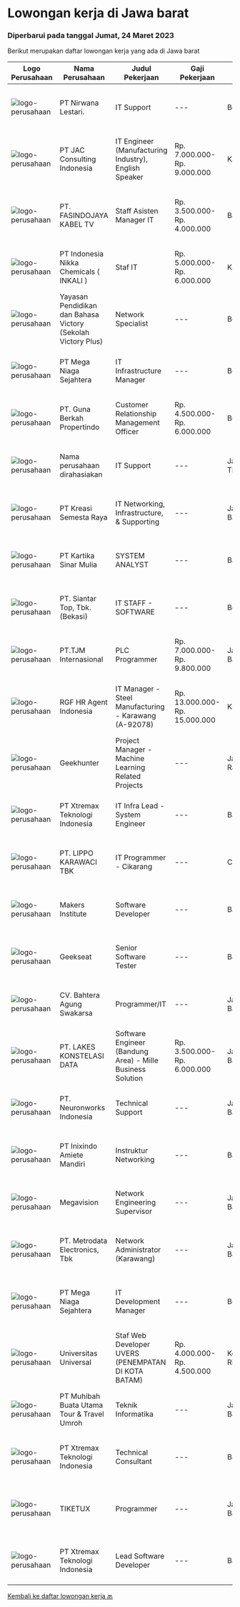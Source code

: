 
  # Lowongan kerja di Jawa barat

  ### Diperbarui pada tanggal Jumat, 24 Maret 2023

  Berikut merupakan daftar lowongan kerja yang ada di Jawa barat

  |Logo Perusahaan | Nama Perusahaan | Judul Pekerjaan | Gaji Pekerjaan | Lokasi | Deskripsi | Tanggal diunggah | Pranala |
  | -------------- | --------------- | --------------- | --------- | --------- | -------------- | ------- | ----------- |
  |![logo-perusahaan](https://image-service-cdn.seek.com.au/513e62cffca9507ad7141bf4a9ddfd9e0945a55b/ee4dce1061f3f616224767ad58cb2fc751b8d2dc)|PT Nirwana Lestari.|IT Support|---|Bekasi|Installing and configuring computer hardware, software, systems, networks, printers, and scanners Monitoring and maintaining computer systems and...|Kamis, 23 Maret 2023|https://www.jobstreet.co.id/id/job/it-support-4271532?token=0~7e6b39af-29df-4c74-81f5-c6f853d532f9&sectionRank=1&jobId=jobstreet-id-job-4271532|
|![logo-perusahaan](https://image-service-cdn.seek.com.au/50fedf91f7fd688dcd9995a9d57073ea96a5a8cf/ee4dce1061f3f616224767ad58cb2fc751b8d2dc)|PT JAC Consulting Indonesia|IT Engineer (Manufacturing Industry), English Speaker|Rp. 7.000.000-Rp. 9.000.000|Karawang|IT ENGINEER1.Qualifications for Consideration:  • Having experience at least 3 years service  • Graduated from any major /relevant field  • Having...|Kamis, 23 Maret 2023|https://www.jobstreet.co.id/id/job/it-engineer-manufacturing-industry-english-speaker-4271609?token=0~7e6b39af-29df-4c74-81f5-c6f853d532f9&sectionRank=2&jobId=jobstreet-id-job-4271609|
|![logo-perusahaan](https://i.ibb.co/sqvTCh9/112815900-stock-vector-no-image-available-icon-flat-vector.webp)|PT. FASINDOJAYA KABEL TV|Staff Asisten Manager IT|Rp. 3.500.000-Rp. 4.000.000|Bandung|-Mengelola, koordinasi dan monitoring pekerjaan Staf- Melakukan kerjasama dalam 1 divisi maupun dengan divisi lainBerpengalaman menjadi supervisor /...|Selasa, 21 Maret 2023|https://www.jobstreet.co.id/id/job/staff-asisten-manager-it-4270583?token=0~7e6b39af-29df-4c74-81f5-c6f853d532f9&sectionRank=3&jobId=jobstreet-id-job-4270583|
|![logo-perusahaan](https://image-service-cdn.seek.com.au/9bb1f00bf5a90bb71f706c2ef2578a6268756ec5/ee4dce1061f3f616224767ad58cb2fc751b8d2dc)|PT Indonesia Nikka Chemicals ( INKALI )|Staf IT|Rp. 5.000.000-Rp. 6.000.000|Karawang|Pekerjaan: Mengecek kondisi hardware dan jaringan secara rutin. Melakukan troubleshooting dan memperbaiki kerusakan ringan pada hardware dan jaringan....|Senin, 20 Maret 2023|https://www.jobstreet.co.id/id/job/staf-it-4268114?token=0~7e6b39af-29df-4c74-81f5-c6f853d532f9&sectionRank=4&jobId=jobstreet-id-job-4268114|
|![logo-perusahaan](https://image-service-cdn.seek.com.au/9772f2e768a283c2d9da96478ac386f137c2f491/ee4dce1061f3f616224767ad58cb2fc751b8d2dc)|Yayasan Pendidikan dan Bahasa Victory (Sekolah Victory Plus)|Network Specialist|---|Bekasi|The Network Specialist will: Oversee the efficient and effective operation and planning of ICT infrastructure across the school site while providing...|Rabu, 22 Maret 2023|https://www.jobstreet.co.id/id/job/network-specialist-4260064?token=0~7e6b39af-29df-4c74-81f5-c6f853d532f9&sectionRank=5&jobId=jobstreet-id-job-4260064|
|![logo-perusahaan](https://image-service-cdn.seek.com.au/b1f2f4ba11079a6e02e0d94da6749ea2dd743bf4/ee4dce1061f3f616224767ad58cb2fc751b8d2dc)|PT Mega Niaga Sejahtera|IT Infrastructure Manager|---|Bogor|Candidate must have a minimum of Diploma from a reputable university majoring in Computer, Information System or Informatics Engineering with minimum...|Senin, 20 Maret 2023|https://www.jobstreet.co.id/id/job/it-infrastructure-manager-4268156?token=0~7e6b39af-29df-4c74-81f5-c6f853d532f9&sectionRank=6&jobId=jobstreet-id-job-4268156|
|![logo-perusahaan](https://image-service-cdn.seek.com.au/fa4d5a0297ebd95204544a69ddd9a6427cf9d254/ee4dce1061f3f616224767ad58cb2fc751b8d2dc)|PT. Guna Berkah Propertindo|Customer Relationship Management Officer|Rp. 4.500.000-Rp. 6.000.000|Bekasi|Mengumpulkan, mengelola dan menganalisis data informasi pelanggan dan proses upsell untuk meningkatkan retensi pelanggan Membuat dan menganalisis...|Rabu, 22 Maret 2023|https://www.jobstreet.co.id/id/job/customer-relationship-management-officer-4270963?token=0~7e6b39af-29df-4c74-81f5-c6f853d532f9&sectionRank=7&jobId=jobstreet-id-job-4270963|
|![logo-perusahaan](https://i.ibb.co/sqvTCh9/112815900-stock-vector-no-image-available-icon-flat-vector.webp)|Nama perusahaan dirahasiakan|IT Support|---|Jawa Timur|Usia maksimal 35 tahun Pendidikan minimal S1 segala jurusan Minimal memiliki 1 tahun pengalaman kerja di bidang yang sama  Mempunyai pengetahuan dan...|Senin, 20 Maret 2023|https://www.jobstreet.co.id/id/job/it-support-4268311?token=0~7e6b39af-29df-4c74-81f5-c6f853d532f9&sectionRank=8&jobId=jobstreet-id-job-4268311|
|![logo-perusahaan](https://image-service-cdn.seek.com.au/10ec7d15db5972b4798a9d91f5bcd29713bcaf6a/ee4dce1061f3f616224767ad58cb2fc751b8d2dc)|PT Kreasi Semesta Raya|IT Networking, Infrastructure, & Supporting|---|Jawa Barat|Kualifikasi Pengalaman dengan mikrotik Pengalaman dengan firewall Pengelaman dengan trouble shooting komputer, printer, finger print, &amp; CCVTV...|Senin, 20 Maret 2023|https://www.jobstreet.co.id/id/job/it-networking-infrastructure-supporting-4268834?token=0~7e6b39af-29df-4c74-81f5-c6f853d532f9&sectionRank=9&jobId=jobstreet-id-job-4268834|
|![logo-perusahaan](https://image-service-cdn.seek.com.au/1c8e94961d30d4f36297c7a5f31e90c4a816b413/ee4dce1061f3f616224767ad58cb2fc751b8d2dc)|PT Kartika Sinar Mulia|SYSTEM ANALYST|---|Bandung|System AnalystDeskripsi Pekerjaan : Menerjemahkan keinginan user menjadi rancangan sistem Menganalisa seluruh kemungkinan yang dapat terjadi pada...|Jumat, 24 Maret 2023|https://www.jobstreet.co.id/id/job/system-analyst-4272584?token=0~7e6b39af-29df-4c74-81f5-c6f853d532f9&sectionRank=10&jobId=jobstreet-id-job-4272584|
|![logo-perusahaan](https://image-service-cdn.seek.com.au/13f7ce6aa3db3cfa2445b1b2f8119fb16ee64f28/ee4dce1061f3f616224767ad58cb2fc751b8d2dc)|PT. Siantar Top, Tbk. (Bekasi)|IT STAFF - SOFTWARE|---|Bekasi|Kualifikasi: Min. D3 / S1 Teknik Informatika, Teknologi Informasi, atau Ilmu Komputer. Usia 22 - 30 th. Memiliki pengalaman min. 1 tahun di bidang. IT...|Senin, 20 Maret 2023|https://www.jobstreet.co.id/id/job/it-staff-software-4268559?token=0~7e6b39af-29df-4c74-81f5-c6f853d532f9&sectionRank=11&jobId=jobstreet-id-job-4268559|
|![logo-perusahaan](https://image-service-cdn.seek.com.au/3e8798728617f5689993fd4a118f7a0207d88af5/ee4dce1061f3f616224767ad58cb2fc751b8d2dc)|PT.TJM Internasional|PLC Programmer|Rp. 7.000.000-Rp. 9.800.000|Jawa Barat|The role of the PLC Programmer is to provide concepts, design, development, debugging, and support on Programmable Logic Controller operated equipment...|Kamis, 23 Maret 2023|https://www.jobstreet.co.id/id/job/plc-programmer-10575342/origin/sg?token=0~7e6b39af-29df-4c74-81f5-c6f853d532f9&sectionRank=12&jobId=jobstreet-sg-job-10575342|
|![logo-perusahaan](https://image-service-cdn.seek.com.au/d5868152525c083dcbedb1aa22a408e592bdf7d2/ee4dce1061f3f616224767ad58cb2fc751b8d2dc)|RGF HR Agent Indonesia|IT Manager - Steel Manufacturing - Karawang (A-92078)|Rp. 13.000.000-Rp. 15.000.000|Karawang|About The Company: The working venue is in Karawang. Our client is an Steel Manufacturing company. Currently, they are looking for IT Manager. Job...|Senin, 20 Maret 2023|https://www.jobstreet.co.id/id/job/it-manager-steel-manufacturing-karawang-a-92078-4267895?token=0~7e6b39af-29df-4c74-81f5-c6f853d532f9&sectionRank=13&jobId=jobstreet-id-job-4267895|
|![logo-perusahaan](https://image-service-cdn.seek.com.au/9b1ac08312d45d7e6f0965d6cfa215d52017a644/ee4dce1061f3f616224767ad58cb2fc751b8d2dc)|Geekhunter|Project Manager - Machine Learning Related Projects|---|Jakarta Raya|Job Description Determine and define project scope and objectives Predict resources needed to reach objectives and manage resources in an effective...|Kamis, 23 Maret 2023|https://www.jobstreet.co.id/id/job/project-manager-machine-learning-related-projects-4271550?token=0~7e6b39af-29df-4c74-81f5-c6f853d532f9&sectionRank=14&jobId=jobstreet-id-job-4271550|
|![logo-perusahaan](https://image-service-cdn.seek.com.au/ce74a79d8ea261e54cdae65dc8035221535675cf/ee4dce1061f3f616224767ad58cb2fc751b8d2dc)|PT Xtremax Teknologi Indonesia|IT Infra Lead - System Engineer|---|Bandung|This position is suitable for those who yearn to thrive and enjoy analyzing and solving complex problems. If you get that warm, fuzzy feeling in your...|Kamis, 23 Maret 2023|https://www.jobstreet.co.id/id/job/it-infra-lead-system-engineer-4254497?token=0~7e6b39af-29df-4c74-81f5-c6f853d532f9&sectionRank=15&jobId=jobstreet-id-job-4254497|
|![logo-perusahaan](https://image-service-cdn.seek.com.au/36d1f72dfe2eaecadca52d4fcd4d598e74393d61/ee4dce1061f3f616224767ad58cb2fc751b8d2dc)|PT. LIPPO KARAWACI TBK|IT Programmer - Cikarang|---|Cikarang|JOB DESCRIPTION: Design, develop, maintain, test, and analyze the software programs, applications, and reports. Researching, designing, and...|Selasa, 21 Maret 2023|https://www.jobstreet.co.id/id/job/it-programmer-cikarang-4269975?token=0~7e6b39af-29df-4c74-81f5-c6f853d532f9&sectionRank=16&jobId=jobstreet-id-job-4269975|
|![logo-perusahaan](https://image-service-cdn.seek.com.au/7d0b873fe18c8ab47d7f2e04f7f4400e980469a5/ee4dce1061f3f616224767ad58cb2fc751b8d2dc)|Makers Institute|Software Developer|---|Bandung|LOWONGAN KERJAuntuk LULUSAN BARU (D3/S1) Semua Jurusan StudiKlien dan Perusahaan kami, dalam bidang teknologi informasi - perangkat lunak yang sedang...|Kamis, 23 Maret 2023|https://www.jobstreet.co.id/id/job/software-developer-4252507?token=0~7e6b39af-29df-4c74-81f5-c6f853d532f9&sectionRank=17&jobId=jobstreet-id-job-4252507|
|![logo-perusahaan](https://image-service-cdn.seek.com.au/961432dbd4f6f598e568bbe95a11411dce0703c4/ee4dce1061f3f616224767ad58cb2fc751b8d2dc)|Geekseat|Senior Software Tester|---|Bali|We are currently looking for an experienced Senior Software Tester to join our Awesome Engineering Team at our offices in Bali or Bandung.   Job...|Jumat, 24 Maret 2023|https://www.jobstreet.co.id/id/job/senior-software-tester-4272537?token=0~7e6b39af-29df-4c74-81f5-c6f853d532f9&sectionRank=18&jobId=jobstreet-id-job-4272537|
|![logo-perusahaan](https://i.ibb.co/sqvTCh9/112815900-stock-vector-no-image-available-icon-flat-vector.webp)|CV. Bahtera Agung Swakarsa|Programmer/IT|---|Jawa Barat|Programmer / ITKualifikasi : Minimal Pendidikan SMA/SMK/D3 semua Jurusan Berpenampilan Rapi  Jujur, Disiplin, Bertanggung jawab dan Pekerja keras ...|Kamis, 23 Maret 2023|https://www.jobstreet.co.id/id/job/programmer-it-1035175711?token=0~7e6b39af-29df-4c74-81f5-c6f853d532f9&sectionRank=19&jobId=jobstreet-id-job-1035175711|
|![logo-perusahaan](https://image-service-cdn.seek.com.au/4829db0f9bf08d1c4effee30ec9df202b8962f73/ee4dce1061f3f616224767ad58cb2fc751b8d2dc)|PT. LAKES KONSTELASI DATA|Software Engineer (Bandung Area) - Mille Business Solution|Rp. 3.500.000-Rp. 6.000.000|Jawa Barat|PT Lakes Konstelasi Data (Lakes) is a software company focusing on empowering businesses to participate and thrive in the modern landscape of the...|Kamis, 23 Maret 2023|https://www.jobstreet.co.id/id/job/software-engineer-bandung-area-mille-business-solution-4261973?token=0~7e6b39af-29df-4c74-81f5-c6f853d532f9&sectionRank=20&jobId=jobstreet-id-job-4261973|
|![logo-perusahaan](https://i.ibb.co/sqvTCh9/112815900-stock-vector-no-image-available-icon-flat-vector.webp)|PT. Neuronworks Indonesia|Technical Support|---|Jawa Barat|Domicile/Assigned on Jakarta  Required for SMK/D3 Information System  Already accuctomated about PHP Programming  Proficient in MySQL Database...|Kamis, 23 Maret 2023|https://www.jobstreet.co.id/id/job/technical-support-1034971947?token=0~7e6b39af-29df-4c74-81f5-c6f853d532f9&sectionRank=21&jobId=jobstreet-id-job-1034971947|
|![logo-perusahaan](https://image-service-cdn.seek.com.au/b3e7cdca16f6301a9f59b196b7b0b4f1b5db9956/ee4dce1061f3f616224767ad58cb2fc751b8d2dc)|PT Inixindo Amiete Mandiri|Instruktur Networking|---|Bandung|Memberikan pelatihan sesuai dengan kebutuhan klien.Kualifikasi: S1 Jurusan Teknik Informatika/ Management Informatika/ Ilmu Komputer/ Teknik Komputer/...|Kamis, 23 Maret 2023|https://www.jobstreet.co.id/id/job/instruktur-networking-1035140749?token=0~7e6b39af-29df-4c74-81f5-c6f853d532f9&sectionRank=22&jobId=jobstreet-id-job-1035140749|
|![logo-perusahaan](https://i.ibb.co/sqvTCh9/112815900-stock-vector-no-image-available-icon-flat-vector.webp)|Megavision|Network Engineering Supervisor|---|Jawa Barat|Kualifikasi- Pendidikan minimal S1, usia maksimal 30 tahun- Menguasai switching VLAN baik L2 dan L3 routing protocol BGP, OSPF, MPLS- Menguasai sistem...|Kamis, 23 Maret 2023|https://www.jobstreet.co.id/id/job/network-engineering-supervisor-1034971843?token=0~7e6b39af-29df-4c74-81f5-c6f853d532f9&sectionRank=23&jobId=jobstreet-id-job-1034971843|
|![logo-perusahaan](https://image-service-cdn.seek.com.au/0d75518309b56a3cff39daa569b0ba02cc7a22f2/ee4dce1061f3f616224767ad58cb2fc751b8d2dc)|PT. Metrodata Electronics, Tbk|Network Administrator (Karawang)|---|Jawa Barat|Minimum of Diplome-3 Degree in computer science or related field Minimum 1 years relevant experience handle network environment will be required....|Selasa, 21 Maret 2023|https://www.jobstreet.co.id/id/job/network-administrator-karawang-4270482?token=0~7e6b39af-29df-4c74-81f5-c6f853d532f9&sectionRank=24&jobId=jobstreet-id-job-4270482|
|![logo-perusahaan](https://image-service-cdn.seek.com.au/2fe7213d040973afae4b490471abcfbe148c0c5b/ee4dce1061f3f616224767ad58cb2fc751b8d2dc)|PT Mega Niaga Sejahtera|IT Development Manager|---|Bogor|Melakukan pembuatan dan perubahan system sesuai dengan business process dan permintaan kebutuhan User Melaksanakan implementasi, review, dan perbaikan...|Senin, 20 Maret 2023|https://www.jobstreet.co.id/id/job/it-development-manager-4268186?token=0~7e6b39af-29df-4c74-81f5-c6f853d532f9&sectionRank=25&jobId=jobstreet-id-job-4268186|
|![logo-perusahaan](https://image-service-cdn.seek.com.au/872a4f5f67ec54088d1d3b199ea228bef1b40ae9/ee4dce1061f3f616224767ad58cb2fc751b8d2dc)|Universitas Universal|Staf Web Developer UVERS (PENEMPATAN DI KOTA BATAM)|Rp. 4.000.000-Rp. 4.500.000|Kepulauan Riau|-Minimal Lulusan S1 Bidang Ilmu Komputer/ Pemrograman-Menguasai konsep web dasar (PHP,HTML,JavaScript,Jquery,etc)-Menguasai framework Laravel dan...|Senin, 20 Maret 2023|https://www.jobstreet.co.id/id/job/staf-web-developer-uvers-penempatan-di-kota-batam-4268578?token=0~7e6b39af-29df-4c74-81f5-c6f853d532f9&sectionRank=26&jobId=jobstreet-id-job-4268578|
|![logo-perusahaan](https://i.ibb.co/sqvTCh9/112815900-stock-vector-no-image-available-icon-flat-vector.webp)|PT Muhibah Buata Utama Tour & Travel Umroh|Teknik Informatika|---|Jawa Barat|Melakukan perencanaan dan merancang struktur hingga tampilan program Melakukan coding atau menulis kode program Menulis perintah komputer...|Kamis, 23 Maret 2023|https://www.jobstreet.co.id/id/job/teknik-informatika-1035043556?token=0~7e6b39af-29df-4c74-81f5-c6f853d532f9&sectionRank=27&jobId=jobstreet-id-job-1035043556|
|![logo-perusahaan](https://image-service-cdn.seek.com.au/ce74a79d8ea261e54cdae65dc8035221535675cf/ee4dce1061f3f616224767ad58cb2fc751b8d2dc)|PT Xtremax Teknologi Indonesia|Technical Consultant|---|Bandung|This job position is suitable for individuals who are constant learners, problem solvers and multi-taskers. Candidates who thrive in a fast-paced...|Kamis, 23 Maret 2023|https://www.jobstreet.co.id/id/job/technical-consultant-4254499?token=0~7e6b39af-29df-4c74-81f5-c6f853d532f9&sectionRank=28&jobId=jobstreet-id-job-4254499|
|![logo-perusahaan](https://i.ibb.co/sqvTCh9/112815900-stock-vector-no-image-available-icon-flat-vector.webp)|TIKETUX|Programmer|---|Jawa Barat|- Mahir dalam bahasa pemrograman PHP, MySQL, HTML, CSS, JavaScript- Paham OOP, Laravel, Bootstrap, JQuery- Rajin dan Teliti- Mau bekerja keras- Mampu...|Kamis, 23 Maret 2023|https://www.jobstreet.co.id/id/job/programmer-1034997730?token=0~7e6b39af-29df-4c74-81f5-c6f853d532f9&sectionRank=29&jobId=jobstreet-id-job-1034997730|
|![logo-perusahaan](https://image-service-cdn.seek.com.au/ce74a79d8ea261e54cdae65dc8035221535675cf/ee4dce1061f3f616224767ad58cb2fc751b8d2dc)|PT Xtremax Teknologi Indonesia|Lead Software Developer|---|Bandung|Xtremax values developers with raw instincts in programming and the determination to scale Alpine mountains, not hike small hills. We look for talents...|Rabu, 22 Maret 2023|https://www.jobstreet.co.id/id/job/lead-software-developer-4252515?token=0~7e6b39af-29df-4c74-81f5-c6f853d532f9&sectionRank=30&jobId=jobstreet-id-job-4252515|


  [Kembali ke daftar lowongan kerja 🔙](../README.md#daftar-lowongan-kerja)
  